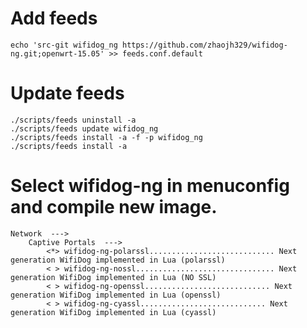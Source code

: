 # Add feeds
    
    echo 'src-git wifidog_ng https://github.com/zhaojh329/wifidog-ng.git;openwrt-15.05' >> feeds.conf.default

# Update feeds

    ./scripts/feeds uninstall -a
    ./scripts/feeds update wifidog_ng
    ./scripts/feeds install -a -f -p wifidog_ng
    ./scripts/feeds install -a

# Select wifidog-ng in menuconfig and compile new image.

    Network  --->
        Captive Portals  --->
            <*> wifidog-ng-polarssl............................ Next generation WifiDog implemented in Lua (polarssl)
            < > wifidog-ng-nossl............................... Next generation WifiDog implemented in Lua (NO SSL)
            < > wifidog-ng-openssl............................ Next generation WifiDog implemented in Lua (openssl)
            < > wifidog-ng-cyassl............................ Next generation WifiDog implemented in Lua (cyassl)
